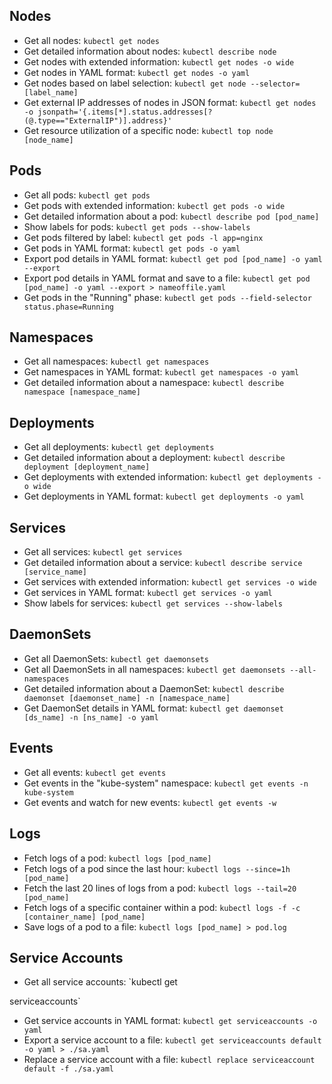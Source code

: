 ## Nodes

- Get all nodes: 
```kubectl get nodes```
- Get detailed information about nodes: 
```kubectl describe node```
- Get nodes with extended information: 
`kubectl get nodes -o wide`
- Get nodes in YAML format:
`kubectl get nodes -o yaml`
- Get nodes based on label selection:
`kubectl get node --selector=[label_name]`
- Get external IP addresses of nodes in JSON format: 
`kubectl get nodes -o jsonpath='{.items[*].status.addresses[?(@.type=="ExternalIP")].address}'`
- Get resource utilization of a specific node: 
`kubectl top node [node_name]`

## Pods

- Get all pods: 
`kubectl get pods`
- Get pods with extended information: 
`kubectl get pods -o wide`
- Get detailed information about a pod: 
`kubectl describe pod [pod_name]`
- Show labels for pods: 
`kubectl get pods --show-labels`
- Get pods filtered by label: 
`kubectl get pods -l app=nginx`
- Get pods in YAML format: 
`kubectl get pods -o yaml`
- Export pod details in YAML format: 
`kubectl get pod [pod_name] -o yaml --export`
- Export pod details in YAML format and save to a file: 
`kubectl get pod [pod_name] -o yaml --export > nameoffile.yaml`
- Get pods in the "Running" phase: 
`kubectl get pods --field-selector status.phase=Running`

## Namespaces

- Get all namespaces: 
`kubectl get namespaces`
- Get namespaces in YAML format: 
`kubectl get namespaces -o yaml`
- Get detailed information about a namespace: 
`kubectl describe namespace [namespace_name]`

## Deployments

- Get all deployments: 
`kubectl get deployments`
- Get detailed information about a deployment: 
`kubectl describe deployment [deployment_name]`
- Get deployments with extended information: 
`kubectl get deployments -o wide`
- Get deployments in YAML format: 
`kubectl get deployments -o yaml`

## Services

- Get all services: 
`kubectl get services`
- Get detailed information about a service: 
`kubectl describe service [service_name]`
- Get services with extended information: 
`kubectl get services -o wide`
- Get services in YAML format: 
`kubectl get services -o yaml`
- Show labels for services: 
`kubectl get services --show-labels`

## DaemonSets

- Get all DaemonSets: 
`kubectl get daemonsets`
- Get all DaemonSets in all namespaces: 
`kubectl get daemonsets --all-namespaces`
- Get detailed information about a DaemonSet: 
`kubectl describe daemonset [daemonset_name] -n [namespace_name]`
- Get DaemonSet details in YAML format:
`kubectl get daemonset [ds_name] -n [ns_name] -o yaml`

## Events

- Get all events: 
`kubectl get events`
- Get events in the "kube-system" namespace: 
`kubectl get events -n kube-system`
- Get events and watch for new events: 
`kubectl get events -w`

## Logs

- Fetch logs of a pod: 
`kubectl logs [pod_name]`
- Fetch logs of a pod since the last hour: 
`kubectl logs --since=1h [pod_name]`
- Fetch the last 20 lines of logs from a pod: 
`kubectl logs --tail=20 [pod_name]`
- Fetch logs of a specific container within a pod: 
`kubectl logs -f -c [container_name] [pod_name]`
- Save logs of a pod to a file:
`kubectl logs [pod_name] > pod.log`

## Service Accounts

- Get all service accounts: 
`kubectl get

 serviceaccounts`
- Get service accounts in YAML format: 
`kubectl get serviceaccounts -o yaml`
- Export a service account to a file: 
`kubectl get serviceaccounts default -o yaml > ./sa.yaml`
- Replace a service account with a file: 
`kubectl replace serviceaccount default -f ./sa.yaml`
